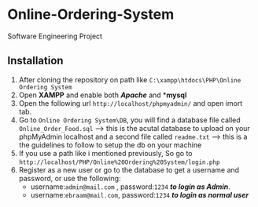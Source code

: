 # Online-Ordering-System
Software Engineering Project

## Installation
 1. After cloning the repository on path like `C:\xampp\htdocs\PHP\Online Ordering System`
 2. Open **XAMPP** and enable both ***Apache*** and ***mysql**
 3. Open the following url `http://localhost/phpmyadmin/` and open imort tab.
 4. Go to `Online Ordering System\DB`, you will find a database file called `Online_Order_Food.sql` -->  this is the acutal database to upload on your phpMyAdmin localhost
    and a second file called `readme.txt` --> this is a the guidelines to follow to setup the db on your machine
 5. If you use a path like i mentioned previously, So go to `http://localhost/PHP/Online%20Ordering%20System/login.php`
 6. Register as a new user or go to the database to get a username and password, or use the following:
    - username:`admin@mail.com` , password:`1234` ***to login as Admin***.
    - username:`ebraam@mail.com`, password:`1234` ***to login as normal user***
